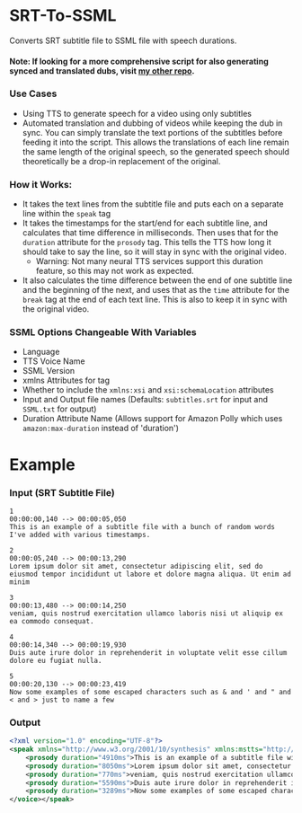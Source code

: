 # SRT-To-SSML
 Converts SRT subtitle file to SSML file with speech durations. 
 
#### Note: If looking for a more comprehensive script for also generating synced and translated dubs, visit [my other repo](https://github.com/ThioJoe/Auto-Synced-Translated-Dubs).

### Use Cases
- Using TTS to generate speech for a video using only subtitles
- Automated translation and dubbing of videos while keeping the dub in sync. You can simply translate the text portions of the subtitles before feeding it into the script. This allows the translations of each line remain the same length of the original speech, so the generated speech should theoretically be a drop-in replacement of the original.

### How it Works:
- It takes the text lines from the subtitle file and puts each on a separate line within the `speak` tag
- It takes the timestamps for the start/end for each subtitle line, and calculates that time difference in milliseconds. Then uses that for the `duration` attribute for the `prosody` tag. This tells the TTS how long it should take to say the line, so it will stay in sync with the original video.
  - Warning: Not many neural TTS services support this duration feature, so this may not work as expected.
- It also calculates the time difference between the end of one subtitle line and the beginning of the next, and uses that as the `time` attribute for the `break` tag at the end of each text line. This is also to keep it in sync with the original video.

### SSML Options Changeable With Variables
- Language
- TTS Voice Name
- SSML Version
- xmlns Attributes for <speak> tag
- Whether to include the `xmlns:xsi` and `xsi:schemaLocation` attributes
- Input and Output file names (Defaults: `subtitles.srt` for input and `SSML.txt` for output)
- Duration Attribute Name (Allows support for Amazon Polly which uses `amazon:max-duration` instead of 'duration')

# Example
### Input (SRT Subtitle File)
```
1
00:00:00,140 --> 00:00:05,050
This is an example of a subtitle file with a bunch of random words I've added with various timestamps.

2
00:00:05,240 --> 00:00:13,290
Lorem ipsum dolor sit amet, consectetur adipiscing elit, sed do eiusmod tempor incididunt ut labore et dolore magna aliqua. Ut enim ad minim

3
00:00:13,480 --> 00:00:14,250
veniam, quis nostrud exercitation ullamco laboris nisi ut aliquip ex ea commodo consequat.

4
00:00:14,340 --> 00:00:19,930
Duis aute irure dolor in reprehenderit in voluptate velit esse cillum dolore eu fugiat nulla.

5
00:00:20,130 --> 00:00:23,419
Now some examples of some escaped characters such as & and ' and " and < and > just to name a few
```


### Output
```xml
<?xml version="1.0" encoding="UTF-8"?>
<speak xmlns="http://www.w3.org/2001/10/synthesis" xmlns:mstts="http://www.w3.org/2001/mstts" xmlns:emo="http://www.w3.org/2009/10/emotionml" xmlns:xsi="http://www.w3.org/2001/XMLSchema-instance" xsi:schemaLocation="http://www.w3.org/2001/10/synthesis http://www.w3.org/TR/speech-synthesis/synthesis.xsd" version="1.0" xml:lang="en-US"><voice name="en-US-DavisNeural">
	<prosody duration="4910ms">This is an example of a subtitle file with a bunch of random words I&apos;ve added with various timestamps.</prosody><break time="190ms"/>
	<prosody duration="8050ms">Lorem ipsum dolor sit amet, consectetur adipiscing elit, sed do eiusmod tempor incididunt ut labore et dolore magna aliqua. Ut enim ad minim</prosody><break time="190ms"/>
	<prosody duration="770ms">veniam, quis nostrud exercitation ullamco laboris nisi ut aliquip ex ea commodo consequat.</prosody><break time="90ms"/>
	<prosody duration="5590ms">Duis aute irure dolor in reprehenderit in voluptate velit esse cillum dolore eu fugiat nulla.</prosody><break time="200ms"/>
	<prosody duration="3289ms">Now some examples of some escaped characters such as &amp; and &apos; and &quot; and &lt; and &gt; just to name a few</prosody>
</voice></speak>
```
